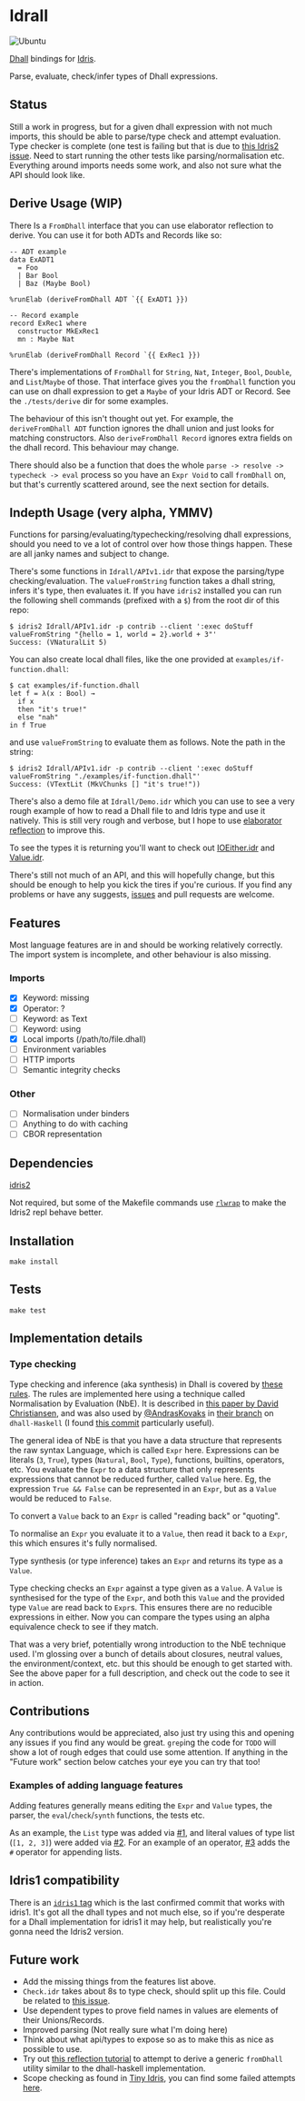 # Idrall

![Ubuntu](https://github.com/alexhumphreys/idrall/workflows/Ubuntu/badge.svg)

[Dhall](https://dhall-lang.org) bindings for [Idris](https://www.idris-lang.org).

Parse, evaluate, check/infer types of Dhall expressions.

## Status

Still a work in progress, but for a given dhall expression with not much imports, this should be able to parse/type check and attempt evaluation. Type checker is complete (one test is failing but that is due to [this Idris2 issue](https://github.com/idris-lang/Idris2/issues/29). Need to start running the other tests like parsing/normalisation etc. Everything around imports needs some work, and also not sure what the API should look like.

## Derive Usage (WIP)

There Is a `FromDhall` interface that you can use elaborator reflection to derive. You can use it for both ADTs and Records like so:

```
-- ADT example
data ExADT1
  = Foo
  | Bar Bool
  | Baz (Maybe Bool)

%runElab (deriveFromDhall ADT `{{ ExADT1 }})

-- Record example
record ExRec1 where
  constructor MkExRec1
  mn : Maybe Nat

%runElab (deriveFromDhall Record `{{ ExRec1 }})
```

There's implementations of `FromDhall` for `String`, `Nat`, `Integer`, `Bool`, `Double`, and `List`/`Maybe` of those. That interface gives you the `fromDhall` function you can use on dhall expression to get a `Maybe` of your Idris ADT or Record. See the `./tests/derive` dir for some examples.

The behaviour of this isn't thought out yet. For example, the `deriveFromDhall ADT` function ignores the dhall union and just looks for matching constructors. Also `deriveFromDhall Record` ignores extra fields on the dhall record. This behaviour may change.

There should also be a function that does the whole `parse -> resolve -> typecheck -> eval` process so you have an `Expr Void` to call `fromDhall` on, but that's currently scattered around, see the next section for details.

## Indepth Usage (very alpha, YMMV)

Functions for parsing/evaluating/typechecking/resolving dhall expressions, should you need to ve a lot of control over how those things happen. These are all janky names and subject to change.

There's some functions in `Idrall/APIv1.idr` that expose the parsing/type checking/evaluation. The `valueFromString` function takes a dhall string, infers it's type, then evaluates it. If you have `idris2` installed you can run the following shell commands (prefixed with a `$`) from the root dir of this repo:

```
$ idris2 Idrall/APIv1.idr -p contrib --client ':exec doStuff valueFromString "{hello = 1, world = 2}.world + 3"'
Success: (VNaturalLit 5)
```

You can also create local dhall files, like the one provided at `examples/if-function.dhall`:

```
$ cat examples/if-function.dhall
let f = λ(x : Bool) →
  if x
  then "it's true!"
  else "nah"
in f True
```

and use `valueFromString` to evaluate them as follows. Note the path in the string:

```
$ idris2 Idrall/APIv1.idr -p contrib --client ':exec doStuff valueFromString "./examples/if-function.dhall"'
Success: (VTextLit (MkVChunks [] "it's true!"))
```

There's also a demo file at `Idrall/Demo.idr` which you can use to see a very rough example of how to read a Dhall file to and Idris type and use it natively. This is still very rough and verbose, but I hope to use [elaborator reflection](https://github.com/stefan-hoeck/idris2-elab-util) to improve this.

To see the types it is returning you'll want to check out [IOEither.idr](https://github.com/alexhumphreys/idrall/blob/master/Idrall/IOEither.idr) and [Value.idr](https://github.com/alexhumphreys/idrall/blob/master/Idrall/Value.idr).

There's still not much of an API, and this will hopefully change, but this should be enough to help you kick the tires if you're curious. If you find any problems or have any suggests, [issues](https://github.com/alexhumphreys/idrall/issues) and pull requests are welcome.

## Features

Most language features are in and should be working relatively correctly. The import system is incomplete, and other behaviour is also missing.

### Imports
- [x] Keyword: missing
- [x] Operator: ?
- [ ] Keyword: as Text
- [ ] Keyword: using
- [x] Local imports (/path/to/file.dhall)
- [ ] Environment variables
- [ ] HTTP imports
- [ ] Semantic integrity checks

### Other
- [ ] Normalisation under binders
- [ ] Anything to do with caching
- [ ] CBOR representation

## Dependencies

[idris2](https://github.com/idris-lang/Idris2)

Not required, but some of the Makefile commands use [`rlwrap`](https://github.com/hanslub42/rlwrap) to make the Idris2 repl behave better.

## Installation

```
make install
```

## Tests

```
make test
```

## Implementation details

### Type checking

Type checking and inference (aka synthesis) in Dhall is covered by [these rules](https://github.com/dhall-lang/dhall-lang/blob/master/standard/type-inference.md). The rules are implemented here using a technique called Normalisation by Evaluation (NbE). It is described in [this paper by David Christiansen](http://davidchristiansen.dk/tutorials/implementing-types-hs.pdf), and was also used by [@AndrasKovaks](https://github.com/AndrasKovacs) in [their branch](https://github.com/dhall-lang/dhall-haskell/commits/nbe-elaboration) on `dhall-Haskell` (I found [this commit](https://github.com/dhall-lang/dhall-haskell/commit/627a6cdea0170336ff08de34851d8bdf5180571d) particularly useful).

The general idea of NbE is that you have a data structure that represents the raw syntax Language, which is called `Expr` here. Expressions can be literals (`3`, `True`), types (`Natural`, `Bool`, `Type`), functions, builtins, operators, etc. You evaluate the `Expr` to a data structure that only represents expressions that cannot be reduced further, called `Value` here. Eg, the expression `True && False` can be represented in an `Expr`, but as a `Value` would be reduced to `False`. 

To convert a `Value` back to an `Expr` is called "reading back" or "quoting".

To normalise an `Expr` you evaluate it to a `Value`, then read it back to a `Expr`, this which ensures it's fully normalised.

Type synthesis (or type inference) takes an `Expr` and returns its type as a `Value`. 

Type checking checks an `Expr` against a type given as a `Value`. A `Value` is synthesised for the type of the `Expr`, and both this `Value` and the provided type `Value` are read back to `Expr`s. This ensures there are no reducible expressions in either. Now you can compare the types using an alpha equivalence check to see if they match.

That was a very brief, potentially wrong introduction to the NbE technique used. I'm glossing over a bunch of details about closures, neutral values, the environment/context, etc. but this should be enough to get started with. See the above paper for a full description, and check out the code to see it in action.

## Contributions

Any contributions would be appreciated, also just try using this and opening any issues if you find any would be great. `grep`ing the code for `TODO` will show a lot of rough edges that could use some attention. If anything in the "Future work" section below catches your eye you can try that too!

### Examples of adding language features

Adding features generally means editing the `Expr` and `Value` types, the parser, the `eval`/`check`/`synth` functions, the tests etc.

As an example, the `List` type was added via [#1](https://github.com/alexhumphreys/idrall/pull/1), and literal values of type list (`[1, 2, 3]`) were added via [#2](https://github.com/alexhumphreys/idrall/pull/2). For an example of an operator, [#3](https://github.com/alexhumphreys/idrall/pull/3) adds the `#` operator for appending lists.

## Idris1 compatibility

There is an [`idris1` tag](https://github.com/alexhumphreys/idrall/releases/tag/idris1) which is the last confirmed commit that works with idris1. It's got all the dhall types and not much else, so if you're desperate for a Dhall implementation for idris1 it may help, but realistically you're gonna need the Idris2 version.

## Future work

- Add the missing things from the features list above.
- `Check.idr` takes about 8s to type check, should split up this file. Could be related to [this issue](https://github.com/idris-lang/Idris2/issues/797).
- Use dependent types to prove field names in values are elements of their Unions/Records.
- Improved parsing (Not really sure what I'm doing here)
- Think about what api/types to expose so as to make this as nice as possible to use.
- Try out [this reflection tutorial](https://github.com/stefan-hoeck/idris2-elab-util) to attempt to derive a generic `fromDhall` utility similar to the dhall-haskell implementation.
- Scope checking as found in [Tiny Idris](https://github.com/edwinb/SPLV20), you can find some failed attempts [here](https://github.com/alexhumphreys/idrall/blob/feat/scope-checking2/Idrall/Binder.idr).
